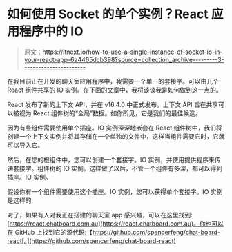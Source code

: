 # 如何使用 Socket 的单个实例？React 应用程序中的 IO

> 原文：<https://itnext.io/how-to-use-a-single-instance-of-socket-io-in-your-react-app-6a4465dcb398?source=collection_archive---------3----------------------->

在我目前正在开发的聊天室应用程序中，我需要一个单一的套接字。可以由几个 React 组件共享的 IO 实例。在下面的文章中，我将谈谈我是如何做到这一点的。

React 发布了新的上下文 API，并在 v16.4.0 中正式发布。上下文 API 旨在共享可以被视为 React 组件树的“全局”数据。如你所见，它是我们的最佳候选。

因为有些组件需要使用单个插座。IO 实例深深地嵌套在 React 组件树中，我们将创建一个上下文实例并将其存储在一个单独的文件中，这样当组件需要它时，它就可以导入它。

然后，在您的根组件中，您可以创建一个套接字。IO 实例，并使用提供程序来传递套接字。组件树的 IO 实例。这样做了以后，不管一个组件有多深，都可以得到插座。IO 实例。

假设你有一个组件需要使用这个插座。IO 实例，您可以获得单个套接字。IO 实例是这样的:

对了，如果有人对我正在搭建的聊天室 app 感兴趣，可以在这里找到:[https://react.chatboard.com.au](https://react.chatboard.com.au)。你也可以在 GitHub 上找到它的源代码:【https://github.com/spencerfeng/chat-board-react[。](https://github.com/spencerfeng/chat-board-react)